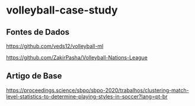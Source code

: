 # volleyball-case-study
 
## Fontes de Dados 
https://github.com/veds12/volleyball-ml

https://github.com/ZakirPasha/Volleyball-Nations-League

## Artigo de Base
https://proceedings.science/sbpo/sbpo-2020/trabalhos/clustering-match-level-statistics-to-determine-playing-styles-in-soccer?lang=pt-br
